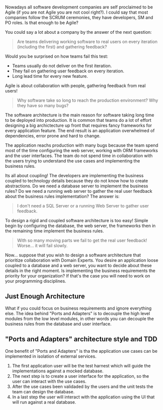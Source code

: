 Nowadays all software development companies are self proclaimed to be Agile (if you are not Agile you are not cool right?). I could say that most companies follow the SCRUM ceremonies, they have developers, SM and PO roles. Is that enough to be Agile?

You could say a lot about a company by the answer of the next question: 

> Are teams delivering working software to real users on every iteration (including the first) and gathering feedback?

Would you be surprised on how teams fail this test:
* Teams usually do not deliver on the first iteration.
* They fail on gathering user feedback on every iteration.
* Long lead time for every new feature.

Agile is about collaboration with people, gathering feedback from real users!

> Why software take so long to reach the production environment? Why they have so many bugs?

The software architecture is the main reason for software taking long time to be deployed into production. It is common that teams do a lot of effort designing a big archictecture up front that requires fancy frameworks for every application feature. The end result is an application overwhelmed of dependencies, error prone and hard to change.

The application reachs production with many bugs because the team spend most of the time configuring the web server, working with ORM frameworks and the user interfaces. The team do not spend time in collaboration with the users trying to understand the use cases and implementing the business rules.

Its all about coupling! The developers are implementing the business coupled to technology details because they do not know how to create abstractions. Do we need a database server to implement the business rules? Do we need a running web server to gather the real user feedback about the business rules implementation? The answer is:

> I don't need a SQL Server or a running Web Server to gather user feedback.

To design a rigid and coupled software architecture is too easy! Simple begin by configuring the database, the web server, the frameworks then in the remaining time implement the business rules.

> With so many moving parts we fail to get the real user feedback! Worse... it will fail slowly.

Now... suppose that you wish to design a software architecture that prioritize collaboration with Domain Experts. You desire an application loose coupled to a database and a web server, you want to decide about these details in the right moment. Is implementing the business requirements the priority for your organization? If that's the case you will need to work on your programming disciplines.

## Just Enough Architecture

What if you could focus on business requirements and ignore everything else. The idea behind "Ports and Adapters" is to decouple the high level modules from the low level modules, in other words you can decouple the business rules from the database and user interface.

## "Ports and Adapters" architecture style and TDD

One benefit of "Ports and Adapters" is tha the application use cases can be implemented in isolation of external services.

1. The first application user will be the test harnest which will guide the implementations against a mocked database.
2. The next step is to create a user interface for the application, so the user can interact with the use cases.
3. After the use cases been validaded by the users and the unit tests the team can design the database.
4. In a last step the user will interact with the application using the UI that will run against a real database.
